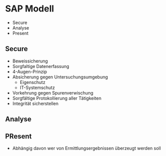 # SAP Modell
- Secure
- Analyse
- Present

## Secure

- Beweissicherung
- Sorgfaltige Datenerfassung
- 4-Augen-Prinzip
- Absicherung gegen Untersuchungsumgebung
	- Eigenschutz
	- IT-Systemschutz
- Vorkehrung gegen Spurenverwischung
- Sorgfältige Protokollierung aller Tätigkeiten
- Integrität sicherstellen

## Analyse

## PResent
- Abhängig davon wer von Ermittlungsergebnissen überzeugt werden soll

